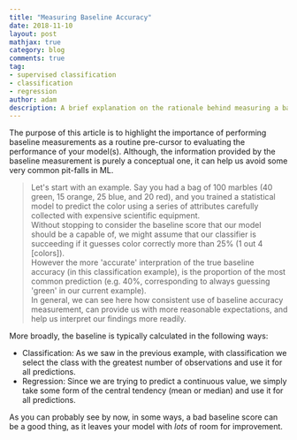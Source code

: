 ```yaml
---
title: "Measuring Baseline Accuracy"
date: 2018-11-10
layout: post
mathjax: true
category: blog
comments: true
tag:
- supervised classification
- classification
- regression
author: adam
description: A brief explanation on the rationale behind measuring a baseline accuracy score.
---
```


The purpose of this article is to highlight the importance of performing baseline measurements as a routine pre-cursor to evaluating the performance of your model(s). Although, the information provided by the baseline measurement is purely a conceptual one, it can help us avoid some very common pit-falls
in ML.

>Let's start with an example. Say you had a bag of 100 marbles (40 green, 15 orange, 25 blue, and 20 red), and you trained a statistical model to predict the color using a series of attributes carefully collected with expensive scientific equipment.  
>Without stopping to consider the baseline score that our model should be a capable of, we might assume that our classifier is succeeding if it guesses color correctly more than 25% (1 out 4 [colors]).  
>However the more 'accurate' interpration of the true baseline accuracy (in this classification example), is the proportion of the most common prediction (e.g. 40%, corresponding to always guessing 'green' in our current example).  
>In general, we can see here how consistent use of baseline accuracy measurement, can provide us with more reasonable expectations, and help us interpret our findings more readily.  

More broadly, the baseline is typically calculated in the following ways:
- Classification: As we saw in the previous example, with classification we select the class with the greatest number of observations and use it for all predictions. 
- Regression: Since we are trying to predict a continuous value, we simply take some form of the central tendency (mean or median) and use it for all predictions.

As you can probably see by now, in some ways, a bad baseline score can be a good thing, as it leaves your model with _lots_ of room for improvement.
